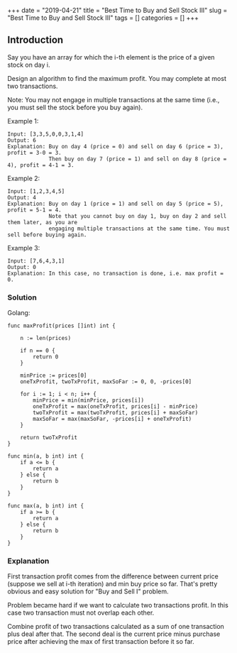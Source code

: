 +++
date = "2019-04-21"
title = "Best Time to Buy and Sell Stock III"
slug = "Best Time to Buy and Sell Stock III"
tags = []
categories = []
+++

## Introduction

Say you have an array for which the i-th element is the price of a given stock on day i.

Design an algorithm to find the maximum profit. You may complete at most two transactions.

Note: You may not engage in multiple transactions at the same time (i.e., you must sell the stock before you buy again).

Example 1:
```
Input: [3,3,5,0,0,3,1,4]
Output: 6
Explanation: Buy on day 4 (price = 0) and sell on day 6 (price = 3), profit = 3-0 = 3.
             Then buy on day 7 (price = 1) and sell on day 8 (price = 4), profit = 4-1 = 3.
```

Example 2:
```
Input: [1,2,3,4,5]
Output: 4
Explanation: Buy on day 1 (price = 1) and sell on day 5 (price = 5), profit = 5-1 = 4.
             Note that you cannot buy on day 1, buy on day 2 and sell them later, as you are
             engaging multiple transactions at the same time. You must sell before buying again.
```             
Example 3:

```
Input: [7,6,4,3,1]
Output: 0
Explanation: In this case, no transaction is done, i.e. max profit = 0.
```

### Solution

Golang:
```
func maxProfit(prices []int) int {

	n := len(prices)

	if n == 0 {
		return 0
	}

	minPrice := prices[0]
	oneTxProfit, twoTxProfit, maxSoFar := 0, 0, -prices[0]

	for i := 1; i < n; i++ {
		minPrice = min(minPrice, prices[i])
		oneTxProfit = max(oneTxProfit, prices[i] - minPrice)
		twoTxProfit = max(twoTxProfit, prices[i] + maxSoFar)
		maxSoFar = max(maxSoFar, -prices[i] + oneTxProfit)
	}

	return twoTxProfit
}

func min(a, b int) int {
	if a <= b {
		return a
	} else {
		return b
	}
}

func max(a, b int) int {
	if a >= b {
		return a
	} else {
		return b
	}
}
```

### Explanation

First transaction profit comes from the difference between current price (suppose we sell at i-th iteration) and min buy price so far. That's pretty obvious and easy solution for "Buy and Sell I" problem.

Problem became hard if we want to calculate two transactions profit. In this case two transaction must not overlap each other.

Combine profit of two transactions calculated as a sum of one transaction plus deal after that. The second deal is the current price minus purchase price after achieving the max of first transaction before it so far.

